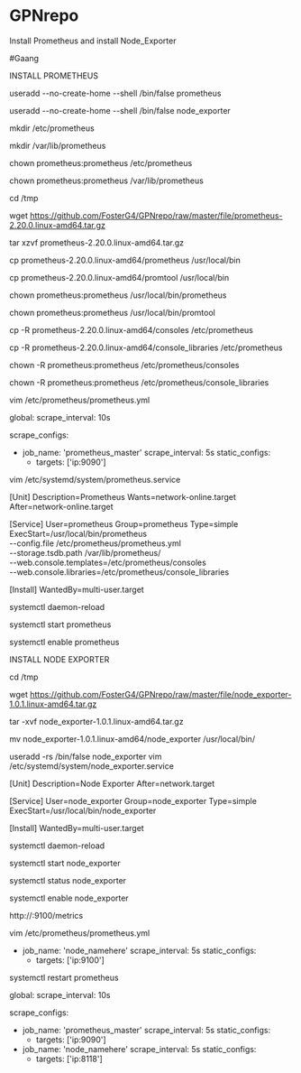 # GPNrepo

Install Prometheus and install Node_Exporter

#Gaang

INSTALL PROMETHEUS

useradd --no-create-home --shell /bin/false prometheus

useradd --no-create-home --shell /bin/false node_exporter

mkdir /etc/prometheus

mkdir /var/lib/prometheus

chown prometheus:prometheus /etc/prometheus

chown prometheus:prometheus /var/lib/prometheus

cd /tmp

wget https://github.com/FosterG4/GPNrepo/raw/master/file/prometheus-2.20.0.linux-amd64.tar.gz

tar xzvf prometheus-2.20.0.linux-amd64.tar.gz

cp prometheus-2.20.0.linux-amd64/prometheus /usr/local/bin

cp prometheus-2.20.0.linux-amd64/promtool /usr/local/bin

chown prometheus:prometheus /usr/local/bin/prometheus

chown prometheus:prometheus /usr/local/bin/promtool

cp -R prometheus-2.20.0.linux-amd64/consoles /etc/prometheus

cp -R prometheus-2.20.0.linux-amd64/console_libraries /etc/prometheus

chown -R prometheus:prometheus /etc/prometheus/consoles

chown -R prometheus:prometheus /etc/prometheus/console_libraries

vim /etc/prometheus/prometheus.yml 

global:
  scrape_interval: 10s

scrape_configs:
  - job_name: 'prometheus_master'
    scrape_interval: 5s
    static_configs:
      - targets: ['ip:9090']

vim /etc/systemd/system/prometheus.service

[Unit]
Description=Prometheus
Wants=network-online.target
After=network-online.target

[Service]
User=prometheus
Group=prometheus
Type=simple
ExecStart=/usr/local/bin/prometheus \
    --config.file /etc/prometheus/prometheus.yml \
    --storage.tsdb.path /var/lib/prometheus/ \
    --web.console.templates=/etc/prometheus/consoles \
    --web.console.libraries=/etc/prometheus/console_libraries

[Install]
WantedBy=multi-user.target


systemctl daemon-reload

systemctl start prometheus

systemctl enable prometheus

INSTALL NODE EXPORTER

cd /tmp

wget https://github.com/FosterG4/GPNrepo/raw/master/file/node_exporter-1.0.1.linux-amd64.tar.gz

tar -xvf node_exporter-1.0.1.linux-amd64.tar.gz

mv node_exporter-1.0.1.linux-amd64/node_exporter /usr/local/bin/

useradd -rs /bin/false node_exporter
vim /etc/systemd/system/node_exporter.service


[Unit]
Description=Node Exporter
After=network.target

[Service]
User=node_exporter
Group=node_exporter
Type=simple
ExecStart=/usr/local/bin/node_exporter

[Install]
WantedBy=multi-user.target




systemctl daemon-reload

systemctl start node_exporter

systemctl status node_exporter

systemctl enable node_exporter

http://<server-IP>:9100/metrics

vim /etc/prometheus/prometheus.yml



  - job_name: 'node_namehere'
    scrape_interval: 5s
    static_configs:
      - targets: ['ip:9100']



systemctl restart prometheus




global:
  scrape_interval: 10s

scrape_configs:
  - job_name: 'prometheus_master'
    scrape_interval: 5s
    static_configs:
      - targets: ['ip:9090']
  - job_name: 'node_namehere'
    scrape_interval: 5s
    static_configs:
      - targets: ['ip:8118']

